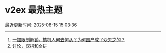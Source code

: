 # v2ex 最热主题

最近更新时间: 2025-08-15 15:03:36

--- 
1. [一加限制解锁，搞机人何去何从？为何国产成了众矢之的？](https://www.v2ex.com/t/1152508) 
2. [讨论，双拼和全拼](https://www.v2ex.com/t/1152517) 
